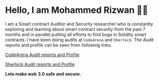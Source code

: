 Hello, I am Mohammed Rizwan :raising_hand_man:
================================

I am a Smart contract Auditor and Security researcher who is constantly exploring and learning about smart contract security from the past 7 months and in parallel putting all efforts to find bugs in Solidity smart contracts. I have been doing audits at `Code4rena` and `Sherlock`. The Audit reports and profile can be seen from following links.

[Code4rena Audit reports and Profile](https://code4rena.com/@MohammedRizwan)

[Sherlock Audit reports and Profile](https://audits.sherlock.xyz/watson/MohammedRizwan)

**Lets make web 3.0 safe and secure.**
